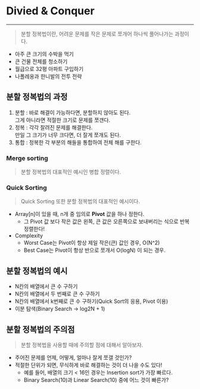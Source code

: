 # Divied & Conquer
---
> 분할 정복법이란, 어려운 문제를 작은 문제로 쪼개어 하나씩 풀어나가는 과정이다.  

- 아주 큰 크기의 수박을 먹기
- 큰 건물 전체를 청소하기
- 월급으로 32평 아파트 구입하기
- 나폴레옹과 한니발의 전투 전략

## 분할 정복법의 과정
1. 분할 : 바로 해결이 가능하다면, 분할하지 않아도 된다.  
             그게 아니라면 적절한 크기로 문제를 쪼갠다.  
2. 정복 : 각각 잘려진 문제를 해결한다.  
             만일 그 크기가 너무 크다면, 더 잘게 쪼개도 된다.  
3. 통합 : 정복한 각 부분의 해들을 통합하여 전체 해를 구한다.

### Merge sorting
> 분할 정복법의 대표적인 예시인 병합 정렬이다.  

### Quick Sorting
> Quick Sorting 또한 분할 정복법의 대표적인 예시이다.  
- Array[n]이 있을 때, n개 중 임의로 __Pivot__ 값을 하나 정한다.
  - 그 Pivot 값 보다 작은 값은 왼쪽, 큰 값은 오른쪽으로 보내버리는 식으로 반복 정렬한다!
- Complexity
  - Worst Case는 Pivot이 항상 제일 작은(큰) 값인 경우, O(N^2)
  - Best Case는 Pivot이 항상 반으로 쪼개서 O(logN) 이 되는 경우.  
 
## 분할 정복법의 예시
- N칸의 배열에서 큰 수 구하기
- N칸의 배열에서 두 번째로 큰 수 구하기
- N칸의 배열에서 k번째로 큰 수 구하기(Quick Sort의 응용, Pivot 이용)
- 이분 탐색(Binary Search -> log2N + 1)

## 분할 정복법의 주의점
> 분할 정복법을 사용할 때에 주의할 점에 대해서 알아보자.  

- 주어진 문제를 언제, 어떻게, 얼마나 잘게 쪼갤 것인가?
- 적절한 단위가 되면, 무식하게 바로 해결하는 것이 더 나을 수도 있다!
  - 예를 들어, 배열의 크기 < 16인 경우는 Insertion sort가 가장 빠르다.
  - Binary Search(10)과 Linear Search(10) 중에 어느 것이 빠른가?
